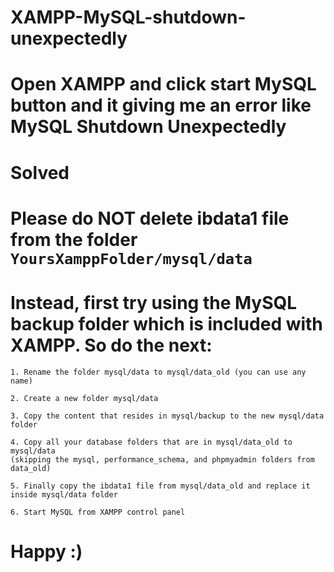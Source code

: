 # XAMPP-MySQL-shutdown-unexpectedly

# Open XAMPP and click start MySQL button and it giving me an error like MySQL Shutdown Unexpectedly

# Solved 


# Please do NOT delete ibdata1 file from the folder ` YoursXamppFolder/mysql/data `

# Instead, first try using the MySQL backup folder which is included with XAMPP. So do the next:
  
    1. Rename the folder mysql/data to mysql/data_old (you can use any name)
    
    2. Create a new folder mysql/data
    
    3. Copy the content that resides in mysql/backup to the new mysql/data folder
    
    4. Copy all your database folders that are in mysql/data_old to mysql/data 
    (skipping the mysql, performance_schema, and phpmyadmin folders from data_old)
    
    5. Finally copy the ibdata1 file from mysql/data_old and replace it inside mysql/data folder
    
    6. Start MySQL from XAMPP control panel
    
    
 # Happy :)  
